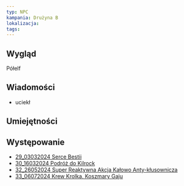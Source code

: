 ```yaml
---
typ: NPC
kampania: Drużyna B
lokalizacja: 
tags: 
---
```


## Wygląd
Półelf

## Wiadomości
- uciekł

## Umiejętności

## Występowanie
- [29_03032024 Serce Bestii](../sesje/29_03032024%20Serce%20Bestii.md)
- [30_16032024 Podróż do Kilrock](../sesje/30_16032024%20Podr%C3%B3%C5%BC%20do%20Kilrock.md)
- [32_26052024 Super Reaktywna Akcja Kałowo Anty-kłusownicza](../sesje/32_26052024%20Super%20Reaktywna%20Akcja%20Ka%C5%82owo%20Anty-k%C5%82usownicza.md)
- [33_06072024 Krew Krolka, Koszmary Gaju](../sesje/33_06072024%20Krew%20Krolka,%20Koszmary%20Gaju.md)





